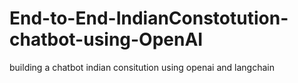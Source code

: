 # End-to-End-IndianConstotution-chatbot-using-OpenAI
building a chatbot indian consitution using openai and langchain
